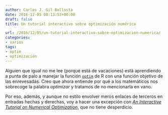 ```yaml
---
author: Carlos J. Gil Bellosta
date: 2016-12-05 08:13:53+00:00
draft: false
title: Un tutorial interactivo sobre optimización numérica

url: /2016/12/05/un-tutorial-interactivo-sobre-optimizacion-numerica/
categories:
- varios
tags:
- optim
- optimización
---
```


Alguien que igual no me lee (porque está de vacaciones) está aprendiendo a punta de palo a manejar la función [`optim`](http://stat.ethz.ch/R-manual/R-devel/library/stats/html/optim.html) de R con una función objetivo de las enrevesadas. Creo que ahora entiende por qué a los matemáticos nos sobrecoge la palabra _optimizar_ y tratamos de no mencionarla en vano.

Por eso, además, y aunque no estilo envolver meros enlaces de terceros en entradas hechas y derechas, voy a hacer una excepción con [_An Interactive Tutorial on Numerical Optimization_](http://www.benfrederickson.com/numerical-optimization/), que no tiene desperdicio.


